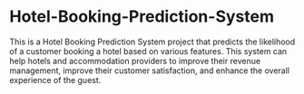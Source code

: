 # Hotel-Booking-Prediction-System
This is a Hotel Booking Prediction System project that predicts the likelihood of a customer booking a hotel based on various features.
This system can help hotels and accommodation providers to improve their revenue management, improve their customer satisfaction, and enhance the overall experience of the guest.
